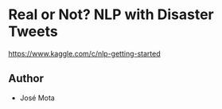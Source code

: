 # Real or Not? NLP with Disaster Tweets

https://www.kaggle.com/c/nlp-getting-started

## Author
- José Mota
